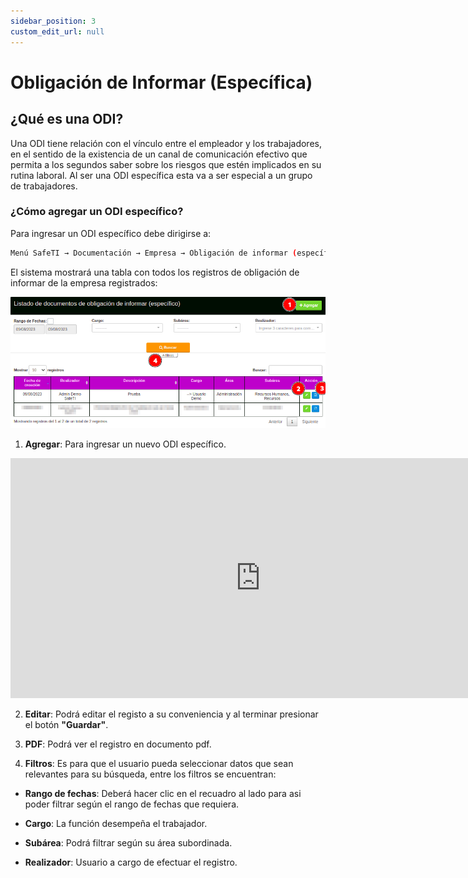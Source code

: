 ```yaml
---
sidebar_position: 3
custom_edit_url: null
---
```

# Obligación de Informar (Específica)
## ¿Qué es una ODI?

Una ODI tiene relación con el vínculo entre el empleador y los trabajadores, en el sentido de la existencia de un canal de comunicación efectivo que permita a los segundos saber sobre los riesgos que estén implicados en su rutina  laboral. Al ser una ODI específica esta va a ser especial a un grupo de trabajadores.

### ¿Cómo agregar un ODI específico?
Para ingresar un ODI específico debe dirigirse a:

<div align="center">

```bash
Menú SafeTI → Documentación → Empresa → Obligación de informar (específico)  
```
</div>

El sistema mostrará una tabla con todos los registros de obligación de informar de la empresa registrados:

<div align="center">

![inicio](/img/img_manual/img_documentacion/2023-08-09_12-04.png)

</div>

1. **Agregar**: Para ingresar un nuevo ODI específico.

<div align="center">

<iframe width="800" height="384" src="https://www.youtube.com/embed/JKGI3YLXGxc" title="YouTube video player" frameborder="0" allow="accelerometer; autoplay; clipboard-write; encrypted-media; gyroscope; picture-in-picture; web-share" allowfullscreen></iframe>

</div>

2. **Editar**: Podrá editar el registo a su conveniencia y al terminar presionar el botón **"Guardar"**.

3. **PDF**: Podrá ver el registro en documento pdf.

4. **Filtros**:  Es para que el usuario pueda seleccionar datos que sean relevantes para su búsqueda, entre los filtros se encuentran:

* **Rango de fechas**: Deberá hacer clic en el recuadro al lado para asi poder filtrar según el rango de fechas que requiera.

* **Cargo**: La función desempeña el trabajador. 

* **Subárea**: Podrá filtrar según su área subordinada.

* **Realizador**: Usuario a cargo de efectuar el registro.